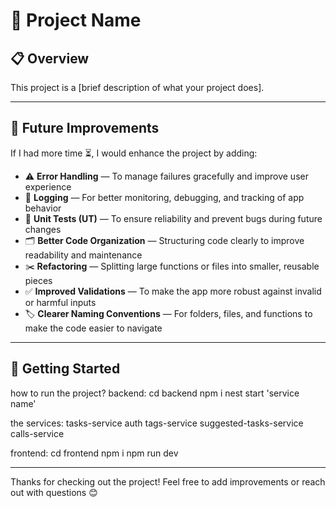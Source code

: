# 🚀 Project Name

## 📋 Overview

This project is a [brief description of what your project does].

---

## 🔮 Future Improvements

If I had more time ⏳, I would enhance the project by adding:

- ⚠️ **Error Handling** — To manage failures gracefully and improve user experience
- 📜 **Logging** — For better monitoring, debugging, and tracking of app behavior
- 🧪 **Unit Tests (UT)** — To ensure reliability and prevent bugs during future changes
- 🗂️ **Better Code Organization** — Structuring code clearly to improve readability and maintenance
- ✂️ **Refactoring** — Splitting large functions or files into smaller, reusable pieces
- ✅ **Improved Validations** — To make the app more robust against invalid or harmful inputs
- 🏷️ **Clearer Naming Conventions** — For folders, files, and functions to make the code easier to navigate

---

## 🚀 Getting Started

how to run the project?
backend:
cd backend
npm i
nest start 'service name'

the services:
tasks-service
auth
tags-service
suggested-tasks-service
calls-service

frontend:
cd frontend
npm i
npm run dev

---

Thanks for checking out the project! Feel free to add improvements or reach out with questions 😊

